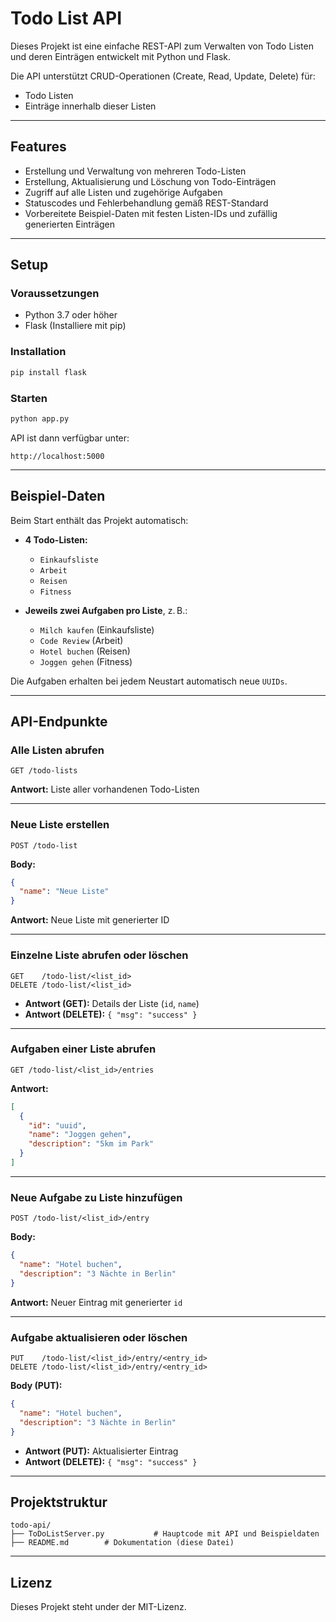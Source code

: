 # Todo List API

Dieses Projekt ist eine einfache REST-API zum Verwalten von Todo Listen und deren Einträgen entwickelt mit Python und Flask.

Die API unterstützt CRUD-Operationen (Create, Read, Update, Delete) für:
- Todo Listen
- Einträge innerhalb dieser Listen

---

## Features

- Erstellung und Verwaltung von mehreren Todo-Listen
- Erstellung, Aktualisierung und Löschung von Todo-Einträgen
- Zugriff auf alle Listen und zugehörige Aufgaben
- Statuscodes und Fehlerbehandlung gemäß REST-Standard
- Vorbereitete Beispiel-Daten mit festen Listen-IDs und zufällig generierten Einträgen

---

## Setup

### Voraussetzungen

- Python 3.7 oder höher
- Flask (Installiere mit pip)

### Installation

```bash
pip install flask
```

### Starten

```bash
python app.py
```

API ist dann verfügbar unter:

```
http://localhost:5000
```

---

## Beispiel-Daten

Beim Start enthält das Projekt automatisch:

- **4 Todo-Listen:**
  - `Einkaufsliste`
  - `Arbeit`
  - `Reisen`
  - `Fitness`

- **Jeweils zwei Aufgaben pro Liste**, z. B.:
  - `Milch kaufen` (Einkaufsliste)
  - `Code Review` (Arbeit)
  - `Hotel buchen` (Reisen)
  - `Joggen gehen` (Fitness)

Die Aufgaben erhalten bei jedem Neustart automatisch neue `UUIDs`.

---

## API-Endpunkte

### Alle Listen abrufen

```http
GET /todo-lists
```

**Antwort:** Liste aller vorhandenen Todo-Listen

---

### Neue Liste erstellen

```http
POST /todo-list
```

**Body:**

```json
{
  "name": "Neue Liste"
}
```

**Antwort:** Neue Liste mit generierter ID

---

### Einzelne Liste abrufen oder löschen

```http
GET    /todo-list/<list_id>
DELETE /todo-list/<list_id>
```

- **Antwort (GET):** Details der Liste (`id`, `name`)
- **Antwort (DELETE):** `{ "msg": "success" }`

---

### Aufgaben einer Liste abrufen

```http
GET /todo-list/<list_id>/entries
```

**Antwort:**

```json
[
  {
    "id": "uuid",
    "name": "Joggen gehen",
    "description": "5km im Park"
  }
]
```

---

### Neue Aufgabe zu Liste hinzufügen

```http
POST /todo-list/<list_id>/entry
```

**Body:**

```json
{
  "name": "Hotel buchen",
  "description": "3 Nächte in Berlin"
}
```

**Antwort:** Neuer Eintrag mit generierter `id`

---

### Aufgabe aktualisieren oder löschen

```http
PUT    /todo-list/<list_id>/entry/<entry_id>
DELETE /todo-list/<list_id>/entry/<entry_id>
```

**Body (PUT):**

```json
{
  "name": "Hotel buchen",
  "description": "3 Nächte in Berlin"
}
```

- **Antwort (PUT):** Aktualisierter Eintrag
- **Antwort (DELETE):** `{ "msg": "success" }`

---

## Projektstruktur

```
todo-api/
├── ToDoListServer.py           # Hauptcode mit API und Beispieldaten
├── README.md        # Dokumentation (diese Datei)
```

---

## Lizenz
Dieses Projekt steht under der MIT-Lizenz.

